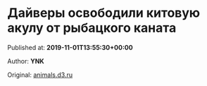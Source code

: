 
# Дайверы освободили китовую акулу от рыбацкого каната

Published at: **2019-11-01T13:55:30+00:00**

Author: **YNK**

Original: [animals.d3.ru](https://animals.d3.ru/daivery-osvobodili-kitovuiu-akulu-ot-rybatskogo-kanata-1870326/)


